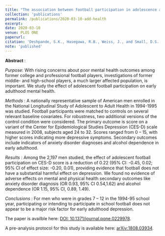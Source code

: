 ```yaml
---
title: "The association between football participation in adolescence and mental health in early adulthood" 
collection: 'publications'
permalink: /publications/2020-03-10-add-health
excerpt: 
date: 2020-03-10
venue: PLOS ONE
paperurl:
citation: 'Deshpande, S.K., Hasegawa, R.B., Weiss, J., and Small, D.S. (2019). &quot;The association between football participation in adolescence and mental health in early adulthood&quot; <i>PLOS ONE </i>.'
note: 'published'
---
```


<b> Abstract </b>:

<i>Purpose</i>: With rising concerns about poor mental health outcomes among former college and professional football players, investigations of former middle- and high-school players, a much larger affected population, is important. 
We study the effect of adolescent football participation on early adulthood mental health.

<i> Methods </i>: A nationally representative sample of American men enrolled in the National Longitudinal Study of Adolescent to Adult Health in 1994-1995 was studied. 
Football participants were matched to controls on several relevant baseline covariates. 
For robustness, two additional versions of the control condition were considered. 
The primary outcome is score on a variant of the Center for Epidemiological Studies Depression (CES-D) scale measured in 2008, subjects aged 24 to 32. 
Scores ranged from 0 – 15, with higher scores indicating more depressive symptoms. 
Secondary outcomes include indicators of anxiety disorder diagnoses and alcohol dependence in early adulthood.

<i> Results </i>: Among the 2,197 men studied, the effect of adolescent football participation on CES-D score is a reduction of 0.22 (95% CI: -0.45, 0.02; 95% CI of effect size: -0.20, 0.01), providing evidence that football does not have a substantial harmful effect on depression. 
We found no evidence of adverse effects on mental and physical health secondary outcomes like anxiety disorder diagnosis (OR 0.93, 95% CI 0.54,1.62) and alcohol dependence (OR 1.15, 95% CI, 0.89, 1.49). 

<i> Conclusions </i>: For men who were in grades 7 – 12 in the 1994-95 school year, participating or intending to participate in school football does not appear to be a major risk factor for early adulthood depression.


The paper is availble here: [DOI: 10.1371/journal.pone.0229978](https://doi.org/10.1371/journal.pone.0229978).

A pre-analysis protocol for this study is available here: [arXiv:1808.03934](https://arxiv.org/abs/1808.03934).

